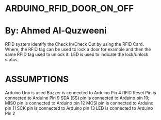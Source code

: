 # ARDUINO_RFID_DOOR_ON_OFF
# By: Ahmed Al-Quzweeni
RFID system identify the Check In/Check Out by using the RFID Card. 
Where, the RFID tag can be used to lock a door for example and then the same RFID tag used to unlock it. 
LED is used to indicate the lock/unlock status.

# ASSUMPTIONS
Arduino Uno is used
Buzzer is connected to Arduino Pin 4
RFID Reset Pin is connected to Arduino Pin 9
SDA (SS) pin is connected to Arduino pin 10;
MISO pin is connected to Arduino pin 12
MOSI pin is connected to Arduino pin 11
SCK pin is connected to Arduino pin 13
LED is connected to Arduino Pin 2
